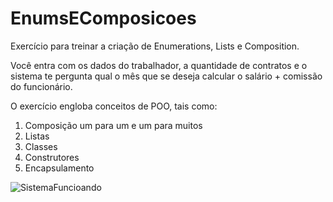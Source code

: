 # EnumsEComposicoes
Exercício para treinar a criação de Enumerations, Lists e Composition.

Você entra com os dados do trabalhador, a quantidade de contratos e o sistema te pergunta qual o mês que se deseja calcular o salário + comissão do funcionário.

O exercício engloba conceitos de POO, tais como:

<ol>
  <li>Composição um para um e um para muitos</li>
  <li>Listas</li>
  <li>Classes</li>
  <li>Construtores</li>
  <li>Encapsulamento</li>
</ol>

![SistemaFuncioando](https://user-images.githubusercontent.com/35302072/153519884-423ab7b7-fef0-41ec-a1a5-fb4be48c2d65.PNG)
